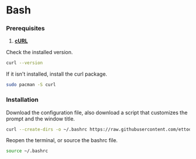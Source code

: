 # Bash

### Prerequisites

1. **[cURL](https://curl.se/)**

Check the installed version.

```bash
curl --version
```

If it isn't installed, install the curl package.

```bash
sudo pacman -S curl
```

### Installation

Download the configuration file, also download a script that customizes the prompt and the window title.

```bash
curl --create-dirs -o ~/.bashrc https://raw.githubusercontent.com/ettodrzz/Cara/main/arch/bashrc -o ~/.scripts/bash_prompt https://raw.githubusercontent.com/ettodrzz/Cara/main/arch/scripts/bash_prompt.sh
```

Reopen the terminal, or source the bashrc file.

```bash
source ~/.bashrc
```
